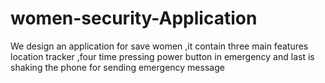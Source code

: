 # women-security-Application
We design an application for save women ,it contain three main features location tracker ,four time pressing power button in emergency and last is shaking the phone for sending emergency message  
